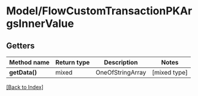 # Model/FlowCustomTransactionPKArgsInnerValue

## Getters

Method name | Return type | Description | Notes
------------ | ------------- | ------------- | -------------
**getData()** | mixed | OneOfStringArray | [mixed type]

[[Back to Index]](../index.md)
